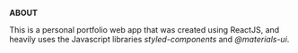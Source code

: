 **ABOUT**

This is a personal portfolio web app that was created using ReactJS, and heavily uses the Javascript libraries *styled-components* and *@materials-ui*. 